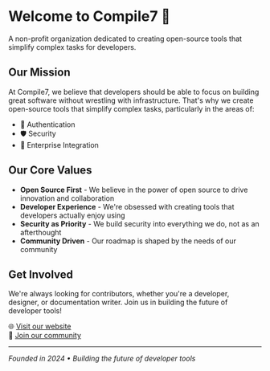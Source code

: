 # Welcome to Compile7 👋

A non-profit organization dedicated to creating open-source tools that simplify complex tasks for developers.

## Our Mission

At Compile7, we believe that developers should be able to focus on building great software without wrestling with infrastructure. That's why we create open-source tools that simplify complex tasks, particularly in the areas of:

- 🔐 Authentication
- 🛡️ Security
- 🏢 Enterprise Integration

## Our Core Values

- **Open Source First** - We believe in the power of open source to drive innovation and collaboration
- **Developer Experience** - We're obsessed with creating tools that developers actually enjoy using
- **Security as Priority** - We build security into everything we do, not as an afterthought
- **Community Driven** - Our roadmap is shaped by the needs of our community

## Get Involved

We're always looking for contributors, whether you're a developer, designer, or documentation writer. Join us in building the future of developer tools!

🌐 [Visit our website](https://compile7.org)  
💬 [Join our community](https://compile7.org)

---

*Founded in 2024 • Building the future of developer tools*

